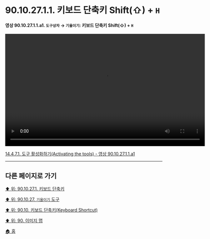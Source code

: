 # 90.10.27.1.1. 키보드 단축키 Shift(⇧) + `H`

<a id="90-10-27-01-01-a1"></a>

#### 영상 90.10.27.1.1.a1. `도구상자` → `기울이기`: 키보드 단축키 Shift(⇧) + `H`
<video controls="controls" width="640" height="360" src="https://github.com/wonder13662/gimp/assets/15767104/1983506f-4d40-4c1d-b402-f8227392d104"></video>

[14.4.7.1. 도구 활성화하기(Activating the tools) - 영상 90.10.27.1.1.a1](./14-04-07-01-activating_the_tool.md#90-10-27-01-01-a1)

***

## 다른 페이지로 가기

[⬆️ 위: 90.10.27.1. 키보드 단축키](./90-10-27-01-00-keyboard_shortcut.md)

[⬆️ 위: 90.10.27. `기울이기` 도구](./90-10-27-00-shear.md)

[⬆️ 위: 90.10. 키보드 단축키(Keyboard Shortcut)](./90-10-00-keyboard_shortcut.md)

[⬆️ 위: 90. 이미지 맵](./90-00-image-map.md)

[🏠 홈](./00-home.md)